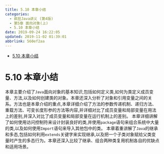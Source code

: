 ```yaml
---
title: 5.10 本章小结
categories: 
  - 疯狂Java讲义 (第4版)
  - 第5章 面向对象(上)
  - 5.10 本章小结
date: 2019-09-24 16:22:05
updated: 2019-11-02 01:39:01
abbrlink: 560ef2aa
---
```

- [5.10 本章小结](/ReadingNotes/560ef2aa/#5-10-本章小结)

<!--more-->
<script src="https://cdn.bootcss.com/jquery/3.4.0/jquery.slim.min.js"></script>
<script>$(document).ready(function () {$(".post-body > ul:nth-child(1)").hide();});</script>

<!--end-->
<!--SSTStart-->
# 5.10 本章小结 #
本章主要介绍了`Java`面向对象的基本知识,包括如何定义类,如何为类定义成员变量、方法,以及如何创建类的对象。本章还深入分析了对象和引用变量之间的关系。方法也是本章介绍的重点,本章详细介绍了方法的参数传递机制、递归方法、重载方法、可变长度形参的方法等内容,并详细对比了成员变量和局部变量在用法上的差别,并深入对比了成员变量和局部变量在运行机制上的差别。
本章详细讲解了如何使用访问控制符来设计封装良好的类,并使用`package`语句来组合系统中大量的类,以及如何使用`Import`语句来导入其他包中的类。
本章着重讲解了`Java`的继承和多态,包括如何利用`extends`关键字来实现继承,以及把一个子类对象赋给父类变量时产生的多态行为。本章还深入比较了继承、组合两种类复用机制各自的优缺点和适用场景。
<!--SSTStop-->

